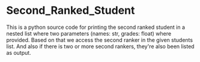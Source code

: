 # Second_Ranked_Student
This is a python source code for printing the second ranked student in a nested list where two parameters (names: str, grades: float) where provided. Based on that we access the second ranker in the given students list. And also if there is two or more second rankers, they're also been listed as output.
